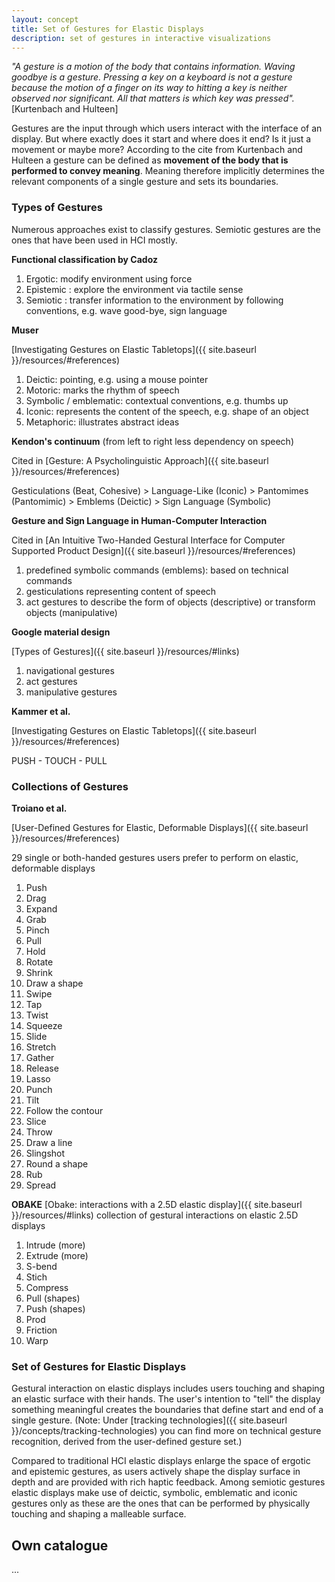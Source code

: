 ```yaml
---
layout: concept
title: Set of Gestures for Elastic Displays
description: set of gestures in interactive visualizations
---
```

*"A gesture is a motion of the body that contains information. Waving goodbye is a gesture. Pressing a key on a keyboard is not a gesture because the motion of a finger on its way to hitting a key is neither observed nor significant. All that matters is which key was pressed".* [Kurtenbach and Hulteen]

Gestures are the input through which users interact with the interface of an display. But where exactly does it start and where does it end? Is it just a movement or maybe more? According to the cite from Kurtenbach and Hulteen a gesture can be defined as **movement of the body that is performed to convey meaning**. Meaning therefore implicitly determines the relevant components of a single gesture and sets its boundaries.

### Types of Gestures
Numerous approaches exist to classify gestures. Semiotic gestures are the ones that have been used in HCI mostly.

**Functional classification by Cadoz**

1. Ergotic: modify environment using force
2. Epistemic : explore the environment via tactile sense
3. Semiotic : transfer information to the environment by following conventions, e.g. wave good-bye, sign language 

**Muser**

[Investigating Gestures on Elastic Tabletops]({{ site.baseurl }}/resources/#references)

1. Deictic: pointing, e.g. using a mouse pointer
2. Motoric: marks the rhythm of speech 
3. Symbolic / emblematic: contextual conventions, e.g. thumbs up
4. Iconic: represents the content of the speech, e.g. shape of an object
5. Metaphoric: illustrates abstract ideas

**Kendon's continuum** (from left to right less dependency on speech)

Cited in [Gesture: A Psycholinguistic Approach]({{ site.baseurl }}/resources/#references)

Gesticulations (Beat, Cohesive) > Language-Like (Iconic) > Pantomimes (Pantomimic) > Emblems (Deictic) > Sign Language (Symbolic)

**Gesture and Sign Language in Human-Computer Interaction**

Cited in [An Intuitive Two-Handed Gestural Interface for Computer Supported Product Design]({{ site.baseurl }}/resources/#references)

1. predefined symbolic commands (emblems): based on technical commands
2. gesticulations representing content of speech
3. act gestures to describe the form of objects (descriptive) or transform objects (manipulative)

**Google material design**

[Types of Gestures]({{ site.baseurl }}/resources/#links)

1. navigational gestures
2. act gestures
3. manipulative gestures

**Kammer et al.** 

[Investigating Gestures on Elastic Tabletops]({{ site.baseurl }}/resources/#references)

PUSH - TOUCH - PULL

### Collections of Gestures

**Troiano et al.** 

[User-Defined Gestures for Elastic, Deformable Displays]({{ site.baseurl }}/resources/#references)

29 single or both-handed gestures users prefer to perform on elastic, deformable displays
1. Push 
2. Drag 
3. Expand 
4. Grab 
5. Pinch 
6. Pull 
7. Hold 
8. Rotate 
9. Shrink 
10. Draw a shape
11. Swipe  
12. Tap 
13. Twist 
14. Squeeze 
15. Slide 
16. Stretch 
17. Gather 
18. Release
19. Lasso 
20. Punch 
21. Tilt 
22. Follow the contour 
23. Slice 
24. Throw 
25. Draw a line 
26. Slingshot
27. Round a shape 
28. Rub 
29. Spread

**OBAKE**
[Obake: interactions with a 2.5D elastic display]({{ site.baseurl }}/resources/#links)
collection of gestural interactions on elastic 2.5D displays
1. Intrude (more)
2. Extrude (more)
3. S-bend
4. Stich
5. Compress
6. Pull (shapes)
7. Push (shapes)
8. Prod
9. Friction
10. Warp

### Set of Gestures for Elastic Displays
Gestural interaction on elastic displays includes users touching and shaping an elastic surface with their hands. The user's intention to "tell" the display something meaningful creates the boundaries that define start and end of a single gesture. (Note: Under [tracking technologies]({{ site.baseurl }}/concepts/tracking-technologies) you can find more on technical gesture recognition, derived from the user-defined gesture set.)

Compared to traditional HCI elastic displays enlarge the space of ergotic and epistemic gestures, as users actively shape the display surface in depth and are provided with rich haptic feedback. Among semiotic gestures elastic displays make use of deictic, symbolic, emblematic and iconic gestures only as these are the ones that can be performed by physically touching and shaping a malleable surface.

## Own catalogue
...


